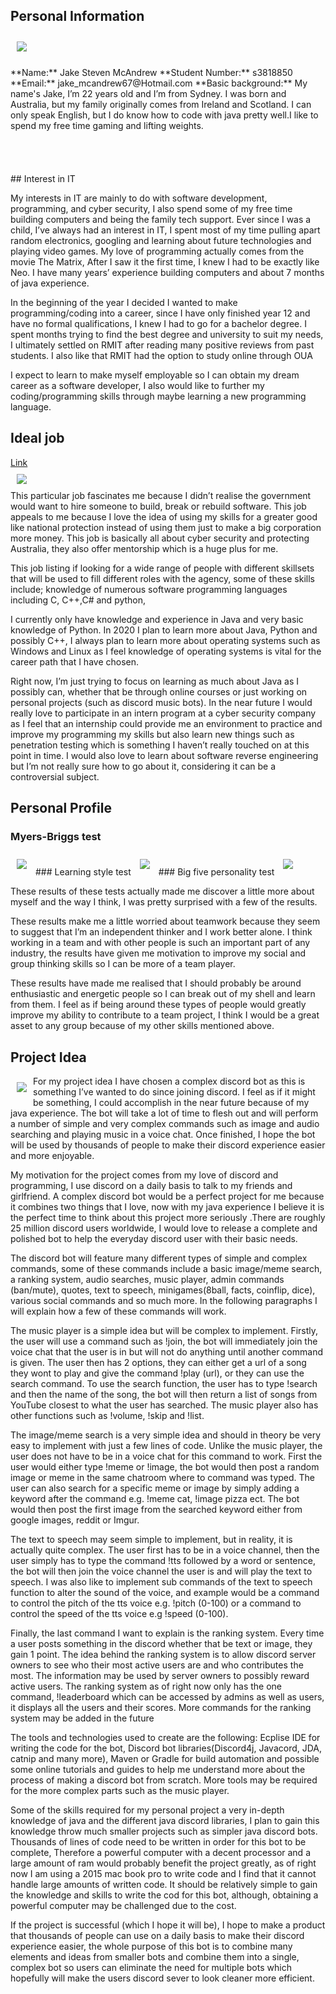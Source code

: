 ## Personal Information
<img src="yes.jpg"  style="float:left; padding: 10px">
<br /><br /><br />**Name:** Jake Steven McAndrew  
 **Student Number:** s3818850  
 **Email:** jake_mcandrew67@Hotmail.com  
 **Basic background:** My name's Jake, I’m 22 years old and I’m from Sydney. I was born and Australia, but my family originally                       comes from Ireland and Scotland. I can only speak English, but I do know how to code with java pretty                         well.I like to spend my free time gaming and lifting weights. <br /><br /><br /><br /><br />  
## Interest in IT

My interests in IT are mainly to do with software development, programming, and cyber security, I also spend some of my free time building computers and being the family tech support. Ever since I was a child, I’ve always had an interest in IT, I spent most of my time pulling apart random electronics, googling and learning about future technologies and playing video games. My love of programming actually comes from the movie The Matrix, After I saw it the first time, I knew I had to be exactly like Neo. I have many years’ experience building computers and about 7 months of java experience.

In the beginning of the year I decided I wanted to make programming/coding into a career, since I have only finished year 12 and have no formal qualifications, I knew I had to go for a bachelor degree. I spent months trying to find the best degree and university to suit my needs, I ultimately settled on RMIT after reading many positive reviews from past students. I also like that RMIT had the option to study online through OUA

I expect to learn to make myself employable so I can obtain my dream career as a software developer, I also would like to further my coding/programming skills through maybe learning a new programming language.<br />

## Ideal job
[Link](https://defencecareers.nga.net.au/cp/index.cfm?event=jobs.checkJobDetailsNewApplication&returnToEvent=jobs.processJobSearch&jobid=C51FA79E-F9DE-D26D-964B-ADCF1FCC63E0)<br />
<img src="unknown (1).png"  style="padding: 10px">
<br />This particular job fascinates me because I didn’t realise the government would want to hire someone to build, break or rebuild software. This job appeals to me because I love the idea of using my skills for a greater good like national protection instead of using them just to make a big corporation more money. This job is basically all about cyber security and protecting Australia, they also offer mentorship which is a huge plus for me.

This job listing if looking for a wide range of people with different skillsets that will be used to fill different roles with the agency, some of these skills include; knowledge of numerous software programming languages including C, C++,C# and python, 

I currently only have knowledge and experience in Java and very basic knowledge of Python. In 2020 I plan to learn more about Java, Python and possibly C++, I always plan to learn more about operating systems such as Windows and Linux as I feel knowledge of operating systems is vital for the career path that I have chosen.

Right now, I’m just trying to focus on learning as much about Java as I possibly can, whether that be through online courses or just working on personal projects (such as discord music bots). In the near future I would really love to participate in an intern program at a cyber security company as I feel that an internship could provide me an environment to practice and improve my programming my skills but also learn new things such as penetration testing which is something I haven’t really touched on at this point in time. I would also love to learn about software reverse engineering but I’m not really sure how to go about it, considering it can be a controversial subject.<br />

## Personal Profile

### Myers-Briggs test
<img src="unknown (2).png"  style="padding: 10px">
### Learning style test
<img src="unknown (3).png"  style="padding: 10px">
### Big five personality test
<img src="Screen Shot 2019-12-14 at 12.47.52 pm.png"  style="padding: 10px">

These results of these tests actually made me discover a little more about myself and the way I think, I was pretty surprised with a few of the results. 

These results make me a little worried about teamwork because they seem to suggest that I’m an independent thinker and I work better alone. I think working in a team and with other people is such an important part of any industry, the results have given me motivation to improve my social and group thinking skills so I can be more of a team player. 

These results have made me realised that I should probably be around enthusiastic and energetic people so I can break out of my shell and learn from them. I feel as if being around these types of people would greatly improve my ability to contribute to a team project, I think I would be a great asset to any group because of my other skills mentioned above. <br />

## Project Idea

<img src="transparent-discord-icon-4.jpg"  style="float:left; padding: 10px">
For my project idea I have chosen a complex discord bot as this is something I’ve wanted to do since joining discord. I feel as if it might be something, I could accomplish in the near future because of my java experience. The bot will take a lot of time to flesh out and will perform a number of simple and very complex commands such as image and audio searching and playing music in a voice chat. Once finished, I hope the bot will be used by thousands of people to make their discord experience easier and more enjoyable. 

My motivation for the project comes from my love of discord and programming, I use discord on a daily basis to talk to my friends and girlfriend. A complex discord bot would be a perfect project for me because it combines two things that I love, now with my java experience I believe it is the perfect time to think about this project more seriously .There are roughly 25 million discord users worldwide, I would love to release a complete and polished bot to help the everyday discord user with their basic needs. 

The discord bot will feature many different types of simple and complex commands, some of these commands include a basic image/meme search, a ranking system, audio searches, music player, admin commands (ban/mute), quotes, text to speech, minigames(8ball, facts, coinflip, dice), various social commands and so much more. In the following paragraphs I will explain how a few of these commands will work.

The music player is a simple idea but will be complex to implement. Firstly, the user will use a command such as !join, the bot will immediately join the voice chat that the user is in but will not do anything until another command is given. The user then has 2 options, they can either get a url of a song they wont to play and give the command !play (url), or they can use the search command. To use the search function, the user has to type !search and then the name of the song, the bot will then return a list of songs from YouTube closest to what the user has searched. The music player also has other functions such as !volume, !skip and !list.

The image/meme search is a very simple idea and should in theory be very easy to implement with just a few lines of code. Unlike the music player, the user does not have to be in a voice chat for this command to work. First the user would either type !meme or !image, the bot would then post a random image or meme in the same chatroom where to command was typed. The user can also search for a specific meme or image by simply adding a keyword after the command e.g. !meme cat, !image pizza ect. The bot would then post the first image from the searched keyword either from google images, reddit or Imgur.

The text to speech may seem simple to implement, but in reality, it is actually quite complex. The user first has to be in a voice channel, then the user simply has to type the command !tts followed by a word or sentence, the bot will then join the voice channel the user is and will play the text to speech. I was also like to implement sub commands of the text to speech function to alter the sound of the voice, and example would be a command to control the pitch of the tts voice e.g. !pitch (0-100) or a command to control the speed of the tts voice e.g !speed (0-100).

Finally, the last command I want to explain is the ranking system. Every time a user posts something in the discord whether that be text or image, they gain 1 point. The idea behind the ranking system is to allow discord server owners to see who their most active users are and who contributes the most. The information may be used by server owners to possibly reward active users. The ranking system as of right now only has the one command, !leaderboard which can be accessed by admins as well as users, it displays all the users and their scores. More commands for the ranking system may be added in the future 

The tools and technologies used to create are the following: Ecplise IDE for writing the code for the bot, Discord bot libraries(Discord4j, Javacord, JDA, catnip and many more), Maven or Gradle for build automation and possible some online tutorials and guides to help me understand more about the process of making a discord bot from scratch. More tools may be required for the more complex parts such as the music player.

Some of the skills required for my personal project a very in-depth knowledge of java and the different java discord libraries, I plan to gain this knowledge throw much smaller projects such as simpler java discord bots. Thousands of lines of code need to be written in order for this bot to be complete, Therefore a powerful computer with a decent processor and a large amount of ram would probably benefit the project greatly, as of right now I am using a 2015 mac book pro to write code and I find that it cannot handle large amounts of written code. It should be relatively simple to gain the knowledge and skills to write the cod for this bot, although, obtaining a powerful computer may be challenged due to the cost. 

If the project is successful (which I hope it will be), I hope to make a product that thousands of people can use on a daily basis to make their discord experience easier, the whole purpose of this bot is to combine many elements and ideas from smaller bots and combine them into a single, complex bot so users can eliminate the need for multiple bots which hopefully will make the users discord sever to look cleaner more efficient.





